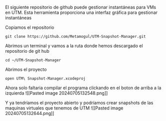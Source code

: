 El siguiente repositorio de github puede gestionar instantáneas para VMs en UTM. Esta herramienta proporciona una interfaz gráfica para gestionar instantáneas

Copiamos el repositorio
```
git clone https://github.com/Metamogul/UTM-Snapshot-Manager.git
```

Abrimos un terminal y vamos a la ruta donde hemos descargado el repositorio de git hub
```
cd ~/UTM-Snapshot-Manager
```

Abrimos el proyecto
```
open UTM\ Snapshot-Manager.xcodeproj
```

Ahora solo faltaria compilar el programa clickando en el boton de arriba a la izquierda
![[Pasted image 20240705132548.png]]

Y ya tendríamos el proyecto abierto y podríamos crear snapshots de las maquinas virtuales que tenemos de UTM
![[Pasted image 20240705132644.png]]

